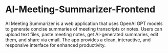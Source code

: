 # AI-Meeting-Summarizer-Frontend
AI Meeting Summarizer is a web application that uses OpenAI GPT models to generate concise summaries of meeting transcripts or notes. Users can upload text files, paste meeting notes, get AI-generated summaries, edit them, and share via email. The app provides a clean, interactive, and responsive interface for enhanced productivity.
